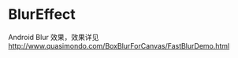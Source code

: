 BlurEffect
==========

Android Blur 效果，效果详见 http://www.quasimondo.com/BoxBlurForCanvas/FastBlurDemo.html
